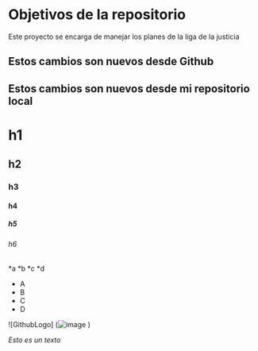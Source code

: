 # Objetivos de la repositorio

Este proyecto se encarga de manejar los planes de la liga de la justicia

## Estos cambios son nuevos desde Github
## Estos cambios son nuevos desde mi repositorio local


# h1
## h2
### h3
#### h4
##### h5
###### h6

*a
*b
*c
*d
* A
* B
* C
* D


![GithubLogo] (![image](https://user-images.githubusercontent.com/98001296/150158904-221869a7-9adb-47d1-9544-9def0d165227.png)
)

_*Esto* es un texto_
